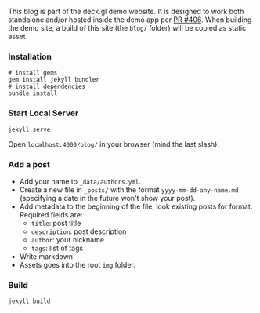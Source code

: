 This blog is part of the deck.gl demo website. It is designed to work both standalone and/or hosted inside the demo app per [PR #406](https://github.com/uber/deck.gl/pull/406). When building the demo site, a build of this site (the `blog/` folder) will be copied as static asset.

### Installation

    # install gems
    gem install jekyll bundler
    # install dependencies
    bundle install

### Start Local Server

    jekyll serve

Open `localhost:4000/blog/` in your browser (mind the last slash).

### Add a post

- Add your name to `_data/authors.yml`.
- Create a new file in `_posts/` with the format `yyyy-mm-dd-any-name.md` (specifying a date in the future won't show your post).
- Add metadata to the beginning of the file, look existing posts for format. Required fields are:
  + `title`: post title
  + `description`: post description
  + `author`: your nickname
  + `tags`: list of tags
- Write markdown.
- Assets goes into the root `img` folder.

### Build

    jekyll build
